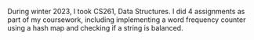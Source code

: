 During winter 2023, I took CS261, Data Structures. I did 4 assignments as part of my coursework, including implementing a word frequency counter using a hash map and checking if a string is balanced.
